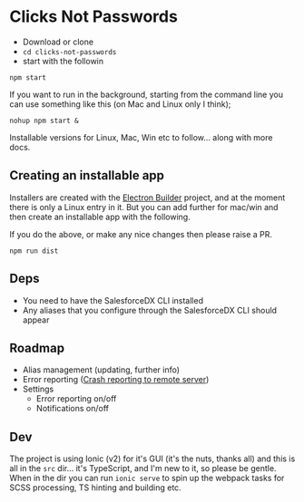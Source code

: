 # Clicks Not Passwords

- Download or clone
- `cd clicks-not-passwords`
- start with the followin
```
npm start
```

If you want to run in the background, starting from the command line you can use something like this (on Mac and Linux only I think);
```
nohup npm start &
```

Installable versions for Linux, Mac, Win etc to follow... along with more docs.

## Creating an installable app

Installers are created with the [Electron Builder](https://github.com/electron-userland/electron-builder/) project, and at the moment there is only a Linux entry in it. But you can add further for mac/win and then create an installable app with the following.

If you do the above, or make any nice changes then please raise a PR.


```
npm run dist
```

## Deps

- You need to have the SalesforceDX CLI installed
- Any aliases that you configure through the SalesforceDX CLI should appear

## Roadmap

* Alias management (updating, further info)
* Error reporting ([Crash reporting to remote server](https://electron.atom.io/docs/api/crash-reporter/))
* Settings
  * Error reporting on/off
  * Notifications on/off


## Dev

The project is using Ionic (v2) for it's GUI (it's the nuts, thanks all) and this is all in the `src` dir... it's TypeScript, and I'm new to it, so please be gentle. When in the dir you can run `ionic serve` to spin up the webpack tasks for SCSS processing, TS hinting and building etc.